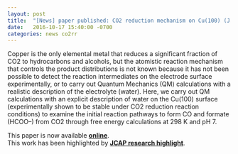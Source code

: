 ```yaml
---
layout: post
title:  "[News] paper published: CO2 reduction mechanism on Cu(100) (J. Am. Chem. Soc.)"
date:   2016-10-17 15:40:00 -0700
categories: news co2rr 
---
```


Copper is the only elemental metal that reduces a significant fraction of CO2 to hydrocarbons and alcohols, but the atomistic reaction mechanism that controls the product distributions is not known because it has not been possible to detect the reaction intermediates on the electrode surface experimentally, or to carry out Quantum Mechanics (QM) calculations with a realistic description of the electrolyte (water). Here, we carry out QM calculations with an explicit description of water on the Cu(100) surface (experimentally shown to be stable under CO2 reduction reaction conditions) to examine the initial reaction pathways to form CO and formate (HCOO–) from CO2 through free energy calculations at 298 K and pH 7. 

This paper is now available [**online**](http://dx.doi.org/10.1021/jacs.6b08534).  
This work has been highlighted by [**JCAP research highlight**](http://solarfuelshub.org/102016-rh-qm-with-explicit-water).

